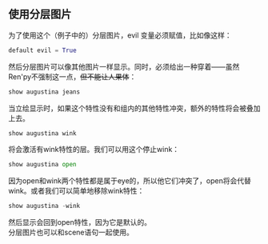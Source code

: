 ## 使用分层图片
为了使用这个（例子中的）分层图片，evil 变量必须赋值，比如像这样：
```python
default evil = True
```
然后分层图片可以像其他图片一样显示。同时，必须给出一种穿着——虽然Ren'py不强制这一点，~~但不能让人果体~~：
```python
show augustina jeans
```
当立绘显示时，如果这个特性没有和组内的其他特性冲突，额外的特性将会被叠加上去。
```python
show augustina wink
```
将会激活有wink特性的层。我们可以用这个停止wink：
```python
show augustina open
```
因为open和wink两个特性都是属于eye的，所以他它们冲突了，open将会代替wink。或者我们可以简单地移除wink特性：
```python
show augustina -wink
```
然后显示会回到open特性，因为它是默认的。    
分层图片也可以和scene语句一起使用。    
